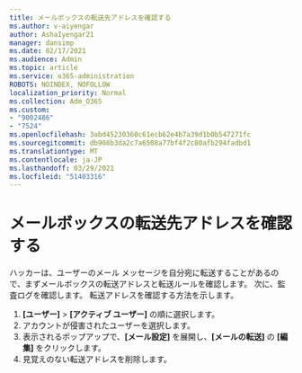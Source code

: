 ```yaml
---
title: メールボックスの転送先アドレスを確認する
ms.author: v-aiyengar
author: AshaIyengar21
manager: dansimp
ms.date: 02/17/2021
ms.audience: Admin
ms.topic: article
ms.service: o365-administration
ROBOTS: NOINDEX, NOFOLLOW
localization_priority: Normal
ms.collection: Adm_O365
ms.custom:
- "9002486"
- "7524"
ms.openlocfilehash: 3abd45230360c61ecb62e4b7a39d1b0b547271fc
ms.sourcegitcommit: db908b3da2c7a6508a77bf4f2c80afb294fadbd1
ms.translationtype: MT
ms.contentlocale: ja-JP
ms.lasthandoff: 03/29/2021
ms.locfileid: "51403316"
---
```

# <a name="check-for-forwarding-addresses-on-mailboxes"></a>メールボックスの転送先アドレスを確認する

ハッカーは、ユーザーのメール メッセージを自分宛に転送することがあるので、まずメールボックスの転送アドレスと転送ルールを確認します。 次に、監査ログを確認します。 転送アドレスを確認する方法を示します。

1. **[ユーザー]** > **[アクティブ ユーザー]** の順に選択します。
1. アカウントが侵害されたユーザーを選択します。
1. 表示されるポップアップで、**[メール設定]** を展開し、**[メールの転送]** の **[編集]** をクリックします。
1. 見覚えのない転送アドレスを削除します。